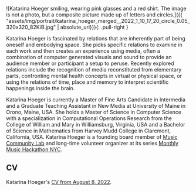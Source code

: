 ![Katarina Hoeger smiling, wearing pink glasses and a red shirt. The image is not a photo, but a composite picture made up of letters and circles.]({{ "assets/img/portrait/katarina_hoeger_merged__2022_1_10_17_20_circle_0.05_320x320_82KiB.jpg" | absolute_url}}){: .pull-right }

Katarina Hoeger is fascinated by relations that are inherently part of being
oneself and embodying space. She picks specific relations to examine
in each work and then creates an experience using media, often a combination
of computer generated visuals and sound to provide an audience
member or participant a setup to peruse. Recently explored relations
include the recognition of media reconstituted from elementary parts,
confronting mental health concepts in virtual or physical space, or using
the relations of time, place and memory to interpret scientific happenings
inside the brain.

Katarina Hoeger is currently a Master of Fine Arts Candidate in Intermedia
and a Graduate Teaching Assistant in New Media at University of
Maine in Orono, Maine, USA. She holds a Master of Science in Computer
Science with a specialization in Computational Operations Research from
the College of William and Mary in Williamsburg, Virginia, USA and a
Bachelor of Science in Mathematics from Harvey Mudd College in Claremont,
California, USA.
Katarina Hoeger is a founding board member of [Music Community Lab](https://musiccommunitylab.org/) and long-time volunteer organizer at its series [Monthly Music Hackathon NYC](https://monthlymusichackathon.org/).

## CV
Katarina Hoeger's [CV from August 8, 2022]({{page.pdf_local}}).

<!-- <iframe src="{{page.pdf_local}}" type="application/pdf"></iframe> -->
